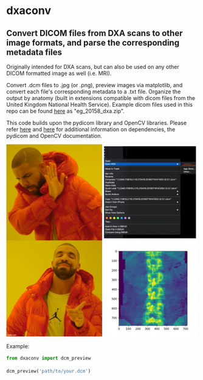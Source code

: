 # dxaconv
## Convert DICOM files from DXA scans to other image formats, and parse the corresponding metadata files

Originally intended for DXA scans, but can also be used on any other DICOM formatted image as well (i.e. MRI).

Convert .dcm files to .jpg (or .png), preview images via matplotlib, and convert each file's corresponding metadata to a .txt file. Organize the output by anatomy (built in extensions compatible with dicom files from the United Kingdom National Health Service). Example dicom files used in this repo can be found [here](https://biobank.ctsu.ox.ac.uk/crystal/field.cgi?id=20158) as "eg_20158_dxa.zip".

This code builds upon the pydicom library and OpenCV libraries. Please refer [here](https://pydicom.github.io/pydicom/0.9/pydicom_user_guide.html) and [here](https://docs.opencv.org/master/d0/de3/tutorial_py_intro.html) for additional information on dependencies, the pydicom and OpenCV documentation.

![](img/readme_example.jpg)

Example: 
```Python
from dxaconv import dcm_preview

dcm_preview('path/to/your.dcm')

```
